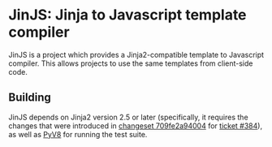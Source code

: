 JinJS: Jinja to Javascript template compiler
============================================

JinJS is a project which provides a Jinja2-compatible template to Javascript 
compiler. This allows projects to use the same templates from client-side 
code.

Building
--------

JinJS depends on Jinja2 version 2.5 or later (specifically, it requires the 
changes that were introduced in [changeset 
709fe2a94004](http://dev.pocoo.org/hg/jinja2-main/rev/709fe2a94004) for [ticket 
#384](http://dev.pocoo.org/projects/jinja/ticket/384)), as well as 
[PyV8](http://code.google.com/p/pyv8/) for running the test suite.

